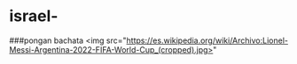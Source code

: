 # israel-
###pongan bachata
<img src="https://es.wikipedia.org/wiki/Archivo:Lionel-Messi-Argentina-2022-FIFA-World-Cup_(cropped).jpg>"
